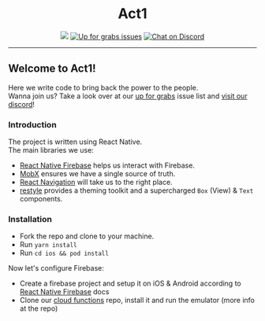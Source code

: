 <h1 align="center">
  Act1
</h3>
<p align="center">
 <a href="#"><img src="https://img.shields.io/github/contributors/act-1/native" /></a>
 <a href="https://github.com/act-1/native/issues?q=is%3Aissue+is%3Aopen+label%3A%22up+for+grabs%22"><img src="https://img.shields.io/github/issues/guytepper/1km.co.il/up%20for%20grabs?color=%57ce22&label=up%20for%20grabs" alt="Up for grabs issues" /></a>
<a href="https://discord.gg/3jGSYeBuHj"><img src="https://img.shields.io/discord/761593399391420467?logo=discord" alt="Chat on Discord"></a>
</p>
<hr/>


## Welcome to Act1!  
Here we write code to bring back the power to the people.  
Wanna join us? Take a look over at our [up for grabs](https://github.com/act-1/native/labels/up%20for%20grabs) issue list and [visit our discord](https://discord.gg/3jGSYeBuHj)!

### Introduction
The project is written using React Native.  
The main libraries we use:
- [React Native Firebase](https://rnfirebase.io/) helps us interact with Firebase.
- [MobX](https://mobx.js.org/README.html) ensures we have a single source of truth.
- [React Navigation](https://reactnavigation.org/docs/getting-started) will take us to the right place.
- [restyle](https://github.com/Shopify/restyle) provides a theming toolkit and a supercharged `Box` (View) & `Text` components.

### Installation
- Fork the repo and clone to your machine.
- Run `yarn install`
- Run `cd ios && pod install`

Now let's configure Firebase:

- Create a firebase project and setup it on iOS & Android according to [React Native Firebase](https://rnfirebase.io/#2-android-setup) docs
- Clone our [cloud functions](https://github.com/act-1/cloud-functions) repo, install it and run the emulator (more info at the repo)

